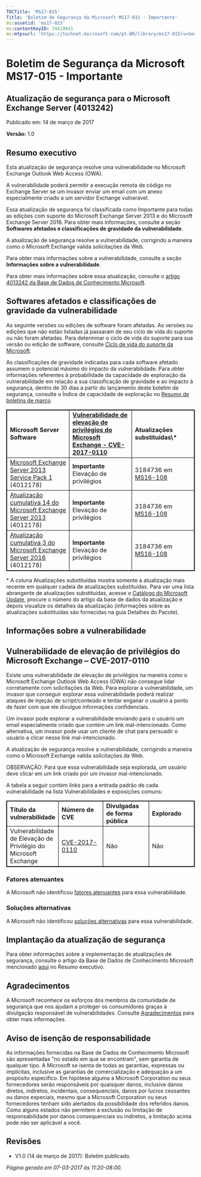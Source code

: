 ```yaml
---
TOCTitle: 'MS17-015'
Title: 'Boletim de Segurança da Microsoft MS17-015 - Importante'
ms:assetid: 'ms17-015'
ms:contentKeyID: 74419941
ms:mtpsurl: 'https://technet.microsoft.com/pt-BR/library/ms17-015(v=Security.10)'
---
```


 

Boletim de Segurança da Microsoft MS17-015 - Importante
=======================================================

Atualização de segurança para o Microsoft Exchange Server (4013242)
-------------------------------------------------------------------

Publicado em: 14 de março de 2017

**Versão:** 1.0

Resumo executivo
----------------

 
Esta atualização de segurança resolve uma vulnerabilidade no Microsoft Exchange Outlook Web Access (OWA).

A vulnerabilidade poderá permitir a execução remota de código no Exchange Server se um invasor enviar um email com um anexo especialmente criado a um servidor Exchange vulnerável.

Essa atualização de segurança foi classificada como Importante para todas as edições com suporte do Microsoft Exchange Server 2013 e do Microsoft Exchange Server 2016. Para obter mais informações, consulte a seção **Softwares afetados e classificações de gravidade da vulnerabilidade**.

A atualização de segurança resolve a vulnerabilidade, corrigindo a maneira como o Microsoft Exchange valida solicitações da Web.

Para obter mais informações sobre a vulnerabilidade, consulte a seção **Informações sobre a vulnerabilidade**.

 
Para obter mais informações sobre essa atualização, consulte o [artigo 4013242 da Base de Dados de Conhecimento Microsoft](https://support.microsoft.com/pt-br/help/4013242).

Softwares afetados e classificações de gravidade da vulnerabilidade
-------------------------------------------------------------------

 
As seguinte versões ou edições de software foram afetadas. As versões ou edições que não estão listadas já passaram de seu ciclo de vida do suporte ou não foram afetadas. Para determinar o ciclo de vida do suporte para sua versão ou edição de software, consulte [Ciclo de vida do suporte da Microsoft](http://go.microsoft.com/fwlink/?linkid=21742).

As classificações de gravidade indicadas para cada software afetado assumem o potencial máximo do impacto da vulnerabilidade. Para obter informações referentes à probabilidade da capacidade de exploração da vulnerabilidade em relação a sua classificação de gravidade e ao impacto à segurança, dentro de 30 dias a partir do lançamento deste boletim de segurança, consulte o Índice de capacidade de exploração no [Resumo de boletins de março](https://technet.microsoft.com/pt-br/library/security/ms17-mar).

 
<p></p>
<p> </p>
<table style="border:1px solid black;">
<colgroup>
<col width="33%" />
<col width="33%" />
<col width="33%" />
</colgroup>
<tbody>
<tr class="odd">
<td style="border:1px solid black;"><strong>Microsoft Server Software</strong></td>
<td style="border:1px solid black;"><a href="http://www.cve.mitre.org/cgi-bin/cvename.cgi?name=cve-2017-0110"><strong>Vulnerabilidade de elevação de privilégios do Microsoft Exchange - CVE-2017-0110</strong></a></td>
<td style="border:1px solid black;"><strong>Atualizações substituídas\*</strong></td>
</tr>
<tr class="even">
<td style="border:1px solid black;"><a href="http://www.microsoft.com/downloads/pt-br/details.aspx?familyid=1dc2c189-2d5d-4f86-9049-aa403af9c143&amp;displaylang=pt-br">Microsoft Exchange Server 2013 Service Pack 1</a><br />
(4012178)</td>
<td style="border:1px solid black;"><strong>Importante<br />
</strong>Elevação de privilégios</td>
<td style="border:1px solid black;">3184736 em <a href="http://go.microsoft.com/fwlink/?linkid=824829">MS16-108</a></td>
</tr>
<tr class="odd">
<td style="border:1px solid black;"><a href="http://www.microsoft.com/downloads/pt-br/details.aspx?familyid=7d376a06-0941-442b-a57e-37c821398c5c&amp;displaylang=pt-br">Atualização cumulativa 14 do Microsoft Exchange Server 2013</a><br />
(4012178)</td>
<td style="border:1px solid black;"><strong>Importante<br />
</strong>Elevação de privilégios</td>
<td style="border:1px solid black;">3184736 em <a href="http://go.microsoft.com/fwlink/?linkid=824829">MS16-108</a></td>
</tr>
<tr class="even">
<td style="border:1px solid black;"><a href="http://www.microsoft.com/downloads/pt-br/details.aspx?familyid=24370e12-50a1-4477-a664-11777eb93520&amp;displaylang=pt-br">Atualização cumulativa 3 do Microsoft Exchange Server 2016</a><br />
(4012178)</td>
<td style="border:1px solid black;"><strong>Importante<br />
</strong>Elevação de privilégios</td>
<td style="border:1px solid black;">3184736 em <a href="http://go.microsoft.com/fwlink/?linkid=824829">MS16-108</a></td>
</tr>
</tbody>
</table>

<p></p>

  
\* A coluna Atualizações substituídas mostra somente a atualização mais recente em qualquer cadeia de atualizações substituídas. Para ver uma lista abrangente de atualizações substituídas, acesse o [Catálogo do Microsoft Update](http://catalog.update.microsoft.com/v7/site/home.aspx), procure o número do artigo da base de dados da atualização e depois visualize os detalhes da atualização (informações sobre as atualizações substituídas são fornecidas na guia Detalhes do Pacote).
  
Informações sobre a vulnerabilidade  
-----------------------------------
  
 
Vulnerabilidade de elevação de privilégios do Microsoft Exchange – CVE-2017-0110  
--------------------------------------------------------------------------------
  
Existe uma vulnerabilidade de elevação de privilégios na maneira como o Microsoft Exchange Outlook Web Access (OWA) não consegue lidar corretamente com solicitações da Web. Para explorar a vulnerabilidade, um invasor que conseguir explorar essa vulnerabilidade poderá realizar ataques de injeção de script/conteúdo e tentar enganar o usuário a ponto de fazer com que ele divulgue informações confidenciais.
  
Um invasor pode explorar a vulnerabilidade enviando para o usuário um email especialmente criado que contém um link mal-intencionado. Como alternativa, um invasor pode usar um cliente de chat para persuadir o usuário a clicar nesse link mal-intencionado.
  
A atualização de segurança resolve a vulnerabilidade, corrigindo a maneira como o Microsoft Exchange valida solicitações da Web.
  
OBSERVAÇÃO: Para que essa vulnerabilidade seja explorada, um usuário deve clicar em um link criado por um invasor mal-intencionado.
  
A tabela a seguir contém links para a entrada padrão de cada vulnerabilidade na lista Vulnerabilidades e exposições comuns:

 
<p></p>
<p> </p>
<table style="border:1px solid black;">
<colgroup>
<col width="25%" />
<col width="25%" />
<col width="25%" />
<col width="25%" />
</colgroup>
<tbody>
<tr class="odd">
<td style="border:1px solid black;"><strong>Título da vulnerabilidade</strong></td>
<td style="border:1px solid black;"><strong>Número de CVE</strong></td>
<td style="border:1px solid black;"><strong>Divulgadas de forma pública</strong></td>
<td style="border:1px solid black;"><strong>Explorado</strong></td>
</tr>
<tr class="even">
<td style="border:1px solid black;">Vulnerabilidade de Elevação de Privilégio do Microsoft Exchange</td>
<td style="border:1px solid black;"><a href="http://www.cve.mitre.org/cgi-bin/cvename.cgi?name=cve-2017-0110">CVE-2017-0110</a></td>
<td style="border:1px solid black;">Não</td>
<td style="border:1px solid black;">Não</td>
</tr>
</tbody>
</table>

<p></p>

  
### Fatores atenuantes
  
A Microsoft não identificou [fatores atenuantes](https://technet.microsoft.com/pt-br/library/security/dn848375.aspx) para essa vulnerabilidade.
  
### Soluções alternativas
  
A Microsoft não identificou [soluções alternativas](https://technet.microsoft.com/pt-br/library/security/dn848375.aspx) para essa vulnerabilidade.
  
Implantação da atualização de segurança  
---------------------------------------
  
 
Para obter informações sobre a implementação de atualizações de segurança, consulte o artigo da Base de Dados de Conhecimento Microsoft mencionado [aqui](#kbarticle) no Resumo executivo.
  
Agradecimentos  
--------------
  
 
A Microsoft reconhece os esforços dos membros da comunidade de segurança que nos ajudam a proteger os consumidores graças à divulgação responsável de vulnerabilidades. Consulte [Agradecimentos](https://technet.microsoft.com/pt-br/library/security/mt745121.aspx) para obter mais informações.
  
Aviso de isenção de responsabilidade  
------------------------------------
  
 
As informações fornecidas na Base de Dados de Conhecimento Microsoft são apresentadas "no estado em que se encontram", sem garantia de qualquer tipo. A Microsoft se isenta de todas as garantias, expressas ou implícitas, inclusive as garantias de comercialização e adequação a um propósito específico. Em hipótese alguma a Microsoft Corporation ou seus fornecedores serão responsáveis por quaisquer danos, inclusive danos diretos, indiretos, incidentais, consequenciais, danos por lucros cessantes ou danos especiais, mesmo que a Microsoft Corporation ou seus fornecedores tenham sido alertados da possibilidade dos referidos danos. Como alguns estados não permitem a exclusão ou limitação de responsabilidade por danos consequenciais ou indiretos, a limitação acima pode não ser aplicável a você.
  
Revisões  
--------
  
 
-   V1.0 (14 de março de 2017): Boletim publicado.
  
*Página gerada em 07-03-2017 às 11:20-08:00.*
